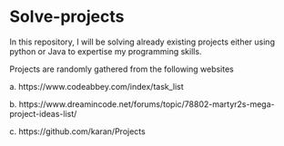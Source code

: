 # Solve-projects
In this repository, I will be solving already existing projects either using python or Java to expertise my programming skills.
<p> Projects are randomly gathered from the following websites </p>
<p> a. https://www.codeabbey.com/index/task_list </p>
<p>b. https://www.dreamincode.net/forums/topic/78802-martyr2s-mega-project-ideas-list/ </p>
<p>c. https://github.com/karan/Projects </p>
